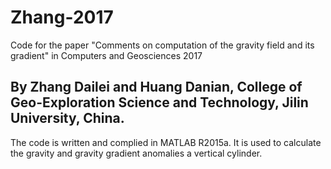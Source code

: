 # Zhang-2017
Code for the paper "Comments on computation of the gravity field and its gradient" in Computers and Geosciences 2017

By Zhang Dailei and Huang Danian, College of Geo-Exploration Science and Technology, Jilin University, China. 
-----------------------------------------------------------------------------------------------------------------------

The code is written and complied in MATLAB R2015a. It is used to calculate the gravity and gravity gradient anomalies 
a vertical cylinder. 

